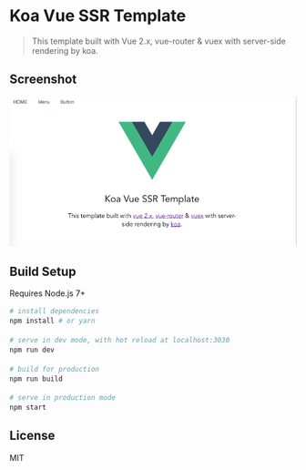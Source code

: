 # Koa Vue SSR Template

>  This template built with Vue 2.x, vue-router & vuex  with server-side rendering by koa.

## Screenshot
![screenshot](./public/static/img/koa-vue-ssr-screenshot.png)

## Build Setup
Requires Node.js 7+

``` bash
# install dependencies
npm install # or yarn

# serve in dev mode, with hot reload at localhost:3030
npm run dev

# build for production
npm run build

# serve in production mode
npm start
```

## License
MIT
